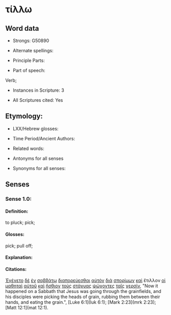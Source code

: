 # τίλλω 

<!-- Status: S2=NeedsFinalCheck -->
<!-- Lexica used for edits: BDAG, FFM, LN, A-S -->

## Word data

* Strongs: G50890

* Alternate spellings:

* Principle Parts: 

* Part of speech: 

Verb;

* Instances in Scripture: 3

* All Scriptures cited: Yes

## Etymology: 

* LXX/Hebrew glosses: 

* Time Period/Ancient Authors: 

* Related words: 

* Antonyms for all senses

* Synonyms for all senses: 

## Senses 

### Sense 1.0:

#### Definition: 

to pluck; pick;

#### Glosses:

pick; pull off;

#### Explanation:

#### Citations:

[Ἐγένετο](../G10960/01.md) [δὲ](../G11610/01.md) [ἐν](../G17220/01.md) [σαββάτῳ](../G45210/01.md) [διαπορεύεσθαι](../G12790/01.md) [αὐτὸν](../G08460/01.md) [διὰ](../G12230/01.md) [σπορίμων](../G47020/01.md) [καὶ](../G25320/01.md) ἔτιλλον [οἱ](../G35880/01.md) [μαθηταὶ](../G31010/01.md) [αὐτοῦ](../G08460/01.md) [καὶ](../G25320/01.md) [ἤσθιον](../G20680/01.md) [τοὺς](../G35880/01.md) [στάχυας](../G47190/01.md) [ψώχοντες](../G55970/01.md) [ταῖς](../G35880/01.md) [χερσίν](../G54950/01.md), 
"Now it happened on a Sabbath that Jesus was going through the grainfields, and his disciples were picking the heads of grain, rubbing them between their hands, and eating the grain.", 
[Luke 6:1](luk 6:1);  [Mark 2:23](mrk 2:23);  [Matt 12:1](mat 12:1). 

